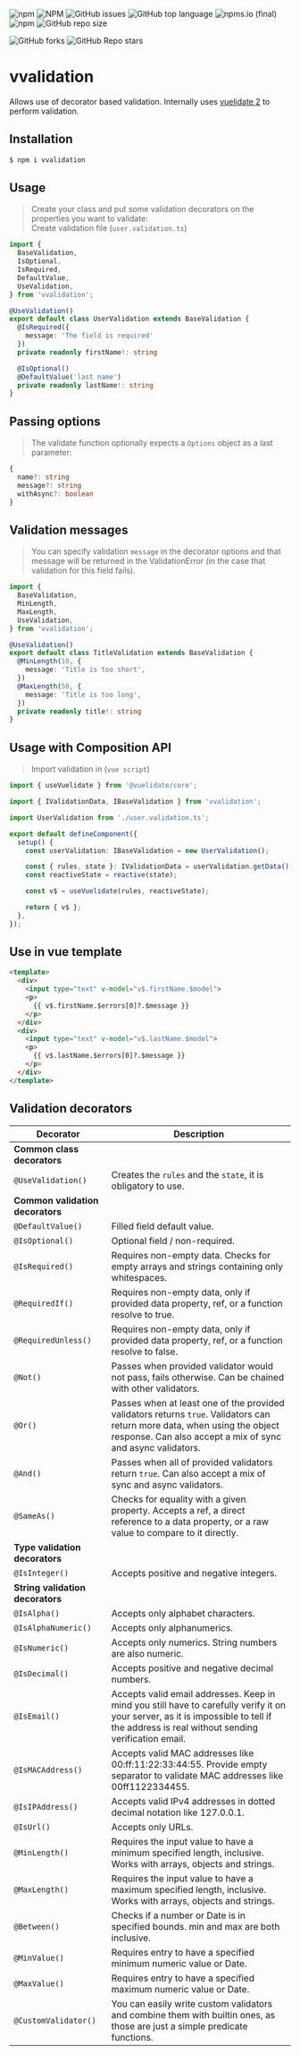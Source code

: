![npm](https://img.shields.io/npm/v/vvalidation)
![NPM](https://img.shields.io/npm/l/vvalidation)
![GitHub issues](https://img.shields.io/github/issues/zaven10/vvalidation)
![GitHub top language](https://img.shields.io/github/languages/top/zaven10/vvalidation)
![npms.io (final)](https://img.shields.io/npms-io/popularity-score/vvalidation)
![npm](https://img.shields.io/npm/dw/vvalidation)
![GitHub repo size](https://img.shields.io/github/repo-size/zaven10/vvalidation)

![GitHub forks](https://img.shields.io/github/forks/zaven10/vvalidation?style=social)
![GitHub Repo stars](https://img.shields.io/github/stars/zaven10/vvalidation?style=social)

# vvalidation
Allows use of decorator based validation. Internally uses [vuelidate 2](https://vuelidate-next.netlify.app/) to perform validation.

## Installation
```bash
$ npm i vvalidation
```

## Usage
> Create your class and put some validation decorators on the properties you want to validate: \
Create validation file (`user.validation.ts`)
```typescript
import {
  BaseValidation, 
  IsOptional,
  IsRequired,
  DefaultValue,
  UseValidation,
} from 'vvalidation';

@UseValidation()
export default class UserValidation extends BaseValidation {
  @IsRequired({
    message: 'The field is required'
  })
  private readonly firstName!: string

  @IsOptional()
  @DefaultValue('last name')
  private readonly lastName!: string
}
```

## Passing options
> The validate function optionally expects a `Options` object as a last parameter:

```typescript
{
  name?: string
  message?: string
  withAsync?: boolean
}
```

## Validation messages
> You can specify validation `message` in the decorator options and that message will be returned in the ValidationError (in the case that validation for this field fails).

```typescript
import {
  BaseValidation, 
  MinLength,
  MaxLength,
  UseValidation,
} from 'vvalidation';

@UseValidation()
export default class TitleValidation extends BaseValidation {
  @MinLength(10, {
    message: 'Title is too short',
  })
  @MaxLength(50, {
    message: 'Title is too long',
  })
  private readonly title!: string
}
```


## Usage with Composition API
> Import validation in (`vue script`)
```typescript
import { useVuelidate } from '@vuelidate/core';

import { IValidationData, IBaseValidation } from 'vvalidation';

import UserValidation from './user.validation.ts';

export default defineComponent({
  setup() {
    const userValidation: IBaseValidation = new UserValidation();

    const { rules, state }: IValidationData = userValidation.getData();
    const reactiveState = reactive(state);

    const v$ = useVuelidate(rules, reactiveState);

    return { v$ };
  },
});
```
## Use in vue template
```html
<template>
  <div>
    <input type="text" v-model="v$.firstName.$model">
    <p>
      {{ v$.firstName.$errors[0]?.$message }}
    </p>
  </div>
  <div>
    <input type="text" v-model="v$.lastName.$model">
    <p>
      {{ v$.lastName.$errors[0]?.$message }}
    </p>
  </div>
</template>
```

## Validation decorators

<!-- Disable table formatting because Prettier messing it up. -->
<!-- prettier-ignore -->
| Decorator                                       | Description |
| ------------------------------------------------| ----------- |
| **Common class decorators**                     | |
| `@UseValidation()`                              | Creates the `rules` and the `state`, it is obligatory to use. |
| **Common validation decorators**                | |
| `@DefaultValue()`                               | Filled field default value. |
| `@IsOptional()`                                 | Optional field / non-required. |
| `@IsRequired()`                                 | Requires non-empty data. Checks for empty arrays and strings containing only whitespaces. |
| `@RequiredIf()`                                 | Requires non-empty data, only if provided data property, ref, or a function resolve to true. |
| `@RequiredUnless()`                             | Requires non-empty data, only if provided data property, ref, or a function resolve to false.|
| `@Not()`                                        | Passes when provided validator would not pass, fails otherwise. Can be chained with other validators. |
| `@Or()`                                         | Passes when at least one of the provided validators returns `true`. Validators can return more data, when using the object response. Can also accept a mix of sync and async validators. |
| `@And()`                                        | Passes when all of provided validators return `true`. Can also accept a mix of sync and async validators. |
| `@SameAs()`                                     | Checks for equality with a given property. Accepts a ref, a direct reference to a data property, or a raw value to compare to it directly. |
| **Type validation decorators**                  | |
| `@IsInteger()`                                  | Accepts positive and negative integers. |
| **String validation decorators**                | |
| `@IsAlpha()`                                    | Accepts only alphabet characters. |
| `@IsAlphaNumeric()`                            | Accepts only alphanumerics. |
| `@IsNumeric()`                                  | Accepts only numerics. String numbers are also numeric. |
| `@IsDecimal()`                                  | Accepts positive and negative decimal numbers. |
| `@IsEmail()`                                    | Accepts valid email addresses. Keep in mind you still have to carefully verify it on your server, as it is impossible to tell if the address is real without sending verification email.|
| `@IsMACAddress()`                               | Accepts valid MAC addresses like 00:ff:11:22:33:44:55. Provide empty separator  to validate MAC addresses like 00ff1122334455. |
| `@IsIPAddress()`                                | Accepts valid IPv4 addresses in dotted decimal notation like 127.0.0.1. |
| `@IsUrl()`                                      | Accepts only URLs. |
| `@MinLength()`                                  | Requires the input value to have a minimum specified length, inclusive. Works with arrays, objects and strings. |
| `@MaxLength()`                                  | Requires the input value to have a maximum specified length, inclusive. Works with arrays, objects and strings. |
| `@Between()`                                    | Checks if a number or Date is in specified bounds. min and max are both inclusive. |
| `@MinValue()`                                   | Requires entry to have a specified minimum numeric value or Date. |
| `@MaxValue()`                                   | Requires entry to have a specified maximum numeric value or Date. |
| `@CustomValidator()`                            | You can easily write custom validators and combine them with builtin ones, as those are just a simple predicate functions. |
